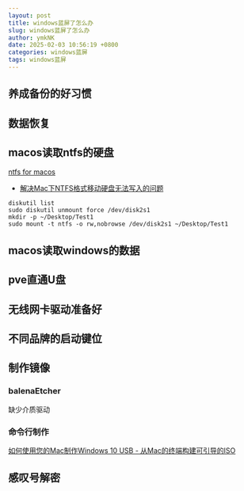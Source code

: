 ```yaml
---
layout: post
title: windows蓝屏了怎么办
slug: windows蓝屏了怎么办
author: ymkNK
date: 2025-02-03 10:56:19 +0800
categories: windows蓝屏
tags: windows蓝屏
---
```



## 养成备份的好习惯


## 数据恢复


## macos读取ntfs的硬盘
[ntfs for macos](https://www.seagate.com/support/software/paragon/)
-   [解决Mac下NTFS格式移动硬盘无法写入的问题](https://www.bilibili.com/video/BV11U4y1k7TM/?spm_id_from=333.337.search-card.all.click&vd_source=31e016075d5dc418e05dd62618989320)
   ```shell
   diskutil list 
   sudo diskutil unmount force /dev/disk2s1
   mkdir -p ~/Desktop/Test1
   sudo mount -t ntfs -o rw,nobrowse /dev/disk2s1 ~/Desktop/Test1
   ```
## macos读取windows的数据


## pve直通U盘


## 无线网卡驱动准备好


## 不同品牌的启动键位


## 制作镜像

### balenaEtcher
缺少介质驱动

### 命令行制作
[如何使用您的Mac制作Windows 10 USB - 从Mac的终端构建可引导的ISO](https://www.freecodecamp.org/news/how-make-a-windows-10-usb-using-your-mac-build-a-bootable-iso-from-your-macs-terminal/)

## 感叹号解密



